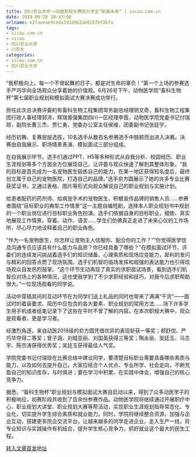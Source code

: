 ```yaml
---
title: 四川农业大学->动医职规大赛助力学生“职面未来” | sicau.com.cn
date: 2019-06-28 18:43:08
urlname: e2faeeae9ceda191d962ae8267bf2bfa
tags: 
- sicau.com.cn
- sicau
- 四川农业大学
- 川农大
categories:
- sicau.com.cn
- 四川农业大学
---
```



“我积极向上。每一个不曾起舞的日子，都是对生命的辜负！”第一个上场的参赛选手严巧华向全场观众分享着她的价值观。6月26号下午，动物医学院“畜科生物杯”第七届职业规划和模拟面试大赛决赛成功举行。

担任此次总决赛评委的有畜科生物工程集团常务副总经理阴文奇，畜科生物工程集团行政人事经理郭沛，辉瑞普强集团四川一区经理李霞，动物医学院党委书记付瑞琼，副院长曹三杰、贾仁勇，党委办公室主任侯维，团委副书记张廷宇。

经历初赛、复赛层层选拔，10名选手从数百名参赛选手中脱颖而出进入决赛。决赛由自我展示、职场情景表演、模拟面试三部分组成。

在自我展示环节，选手们通过PPT、H5等多种形式从自我分析、校园经历、职业生涯规划等多个方面全方位展现自己，让评委与观众快速了解到其整体形象。“我的目标是首先成为一名宠物医生锻炼自己的能力，在某一地区获得知名度后，最终创立属于自己的宠物医院，打造自己的品牌。”选手俞方圆展示了她的许多专业比赛获奖证书，又通过表格、图片等形式向观众解说自己的职业规划与实施计划。

给患者配药的药剂师、给病宠手术的宠物医生、积极宣传品牌的销售人员……参赛者围绕“目标职业的典型工作情景”这一主题自编短剧，选择本人职业规划书中规划的一个职业岗位进行目标职业角色扮演。选手们依据自身的目标职业，细致、真实地展现工作情景。穿着、动作、语言……学生们仿佛真正走进了未来心仪的工作场所，尽心尽力地诠释着自己的职业角色。

“作为一名宠物医生，你怎样让宠物主人信服你、配合你的工作？”“你觉得医学信息沟通专员应该具有什么能力与品质？你已经具备了哪些？”在模拟面试环节，评委们的连续发问挑战着选手们的知识储备、心理素质和现场应变能力，犀利的发问与精彩的回答点燃了现场氛围，选手们机智的临场发挥和超强的表达能力也引得现场观众自发热烈鼓掌。“这个环节生动再现了真实的求职面试场景，看到选手们机智应对场上的各种情况，这也使我学到了不少求职经验和技巧，对我今后求职帮助很大。”一位现场观看的同学说。

活动中穿插其间的互动环节在为同学们送上礼品的同时也带来了满满“干货”——面试时的着装要求、简历中应包含的各大要素、职业规划的常用方法……场下许多学生用手机或者纸笔记录下了这些在平时不曾了解的内容。在本次职规大赛中，观众是观看者，更是学习者。

经激烈角逐，来自动医2018级的俞方圆凭借优异的表现斩获一等奖；郝舒悦、严巧华夺得二等奖；曾子涵、刘城亚丽、刘国英获得三等奖；陶永丽、吴廷玉、马志宇、陈宗涛获得优秀奖；吴廷玉获得最佳人气奖。

学院党委书记付瑞琼在比赛总结中建议同学，要清楚目标职业需要具备哪些素质与能力，以及如何去提升自己。大家应结合个人优点、专业所学、社会走向，不断充盈自己的知识库存，与时俱进；要在学习中积累，在实践中体会，增强自己的核心竞争力。

据悉，“畜科生物杯”职业规划与模拟面试大赛自启动以来，得到了众多动医学子的积极响应，初赛阶段共收到了百余份参赛作品。动物医学院将继续通过开展职疗中心、职业规划大讲堂、职业规划大赛等帮活动，实现职业生涯规划指导常态化、专业化，切实提升学生综合素质和就业能力。同时，学院将继续整合资源，加强与企业互动，搭建更多院企交流平台，让越来越多的同学走进企业，走入生产一线，将专业知识与实践操作有机结合，提升学生核心竞争力，抓好就业这个最大的民生工程。





[转入文章首发地址](https://news.sicau.edu.cn/info/1078/52344.htm)